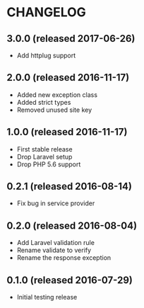 # CHANGELOG

## 3.0.0 (released 2017-06-26)

- Add httplug support

## 2.0.0 (released 2016-11-17)

- Added new exception class
- Added strict types
- Removed unused site key

## 1.0.0 (released 2016-11-17)

- First stable release
- Drop Laravel setup
- Drop PHP 5.6 support

## 0.2.1 (released 2016-08-14)

- Fix bug in service provider

## 0.2.0 (released 2016-08-04)

- Add Laravel validation rule
- Rename validate to verify
- Rename the response exception

## 0.1.0 (released 2016-07-29)

- Initial testing release
